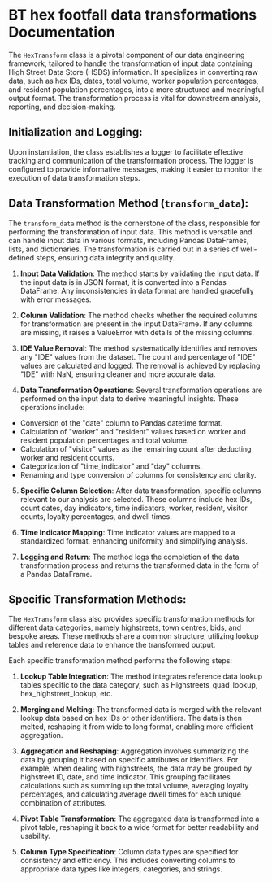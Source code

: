 # BT hex footfall data transformations Documentation
The `HexTransform` class is a pivotal component of our data engineering framework, tailored to handle the transformation of input data containing High Street Data Store (HSDS) information. It specializes in converting raw data, such as hex IDs, dates, total volume, worker population percentages, and resident population percentages, into a more structured and meaningful output format. The transformation process is vital for downstream analysis, reporting, and decision-making.

## Initialization and Logging:
Upon instantiation, the class establishes a logger to facilitate effective tracking and communication of the transformation process. The logger is configured to provide informative messages, making it easier to monitor the execution of data transformation steps.

## Data Transformation Method (`transform_data`):
The `transform_data` method is the cornerstone of the class, responsible for performing the transformation of input data. This method is versatile and can handle input data in various formats, including Pandas DataFrames, lists, and dictionaries. The transformation is carried out in a series of well-defined steps, ensuring data integrity and quality.

1. **Input Data Validation**: The method starts by validating the input data. If the input data is in JSON format, it is converted into a Pandas DataFrame. Any inconsistencies in data format are handled gracefully with error messages.

2. **Column Validation**: The method checks whether the required columns for transformation are present in the input DataFrame. If any columns are missing, it raises a ValueError with details of the missing columns.

3. **IDE Value Removal**: The method systematically identifies and removes any "IDE" values from the dataset. The count and percentage of "IDE" values are calculated and logged. The removal is achieved by replacing "IDE" with NaN, ensuring cleaner and more accurate data.

4. **Data Transformation Operations**: Several transformation operations are performed on the input data to derive meaningful insights. These operations include:

* Conversion of the "date" column to Pandas datetime format.
* Calculation of "worker" and "resident" values based on worker and resident population percentages and total volume.
* Calculation of "visitor" values as the remaining count after deducting worker and resident counts.
* Categorization of "time_indicator" and "day" columns.
* Renaming and type conversion of columns for consistency and clarity.

5. **Specific Column Selection**: After data transformation, specific columns relevant to our analysis are selected. These columns include hex IDs, count dates, day indicators, time indicators, worker, resident, visitor counts, loyalty percentages, and dwell times.

6. **Time Indicator Mapping**: Time indicator values are mapped to a standardized format, enhancing uniformity and simplifying analysis.

7. **Logging and Return**: The method logs the completion of the data transformation process and returns the transformed data in the form of a Pandas DataFrame.

## Specific Transformation Methods:
The `HexTransform` class also provides specific transformation methods for different data categories, namely highstreets, town centres, bids, and bespoke areas. These methods share a common structure, utilizing lookup tables and reference data to enhance the transformed output.

Each specific transformation method performs the following steps:

1. **Lookup Table Integration**: The method integrates reference data lookup tables specific to the data category, such as Highstreets_quad_lookup, hex_highstreet_lookup, etc.

2. **Merging and Melting**: The transformed data is merged with the relevant lookup data based on hex IDs or other identifiers. The data is then melted, reshaping it from wide to long format, enabling more efficient aggregation.

3. **Aggregation and Reshaping**: Aggregation involves summarizing the data by grouping it based on specific attributes or identifiers. For example, when dealing with highstreets, the data may be grouped by highstreet ID, date, and time indicator. This grouping facilitates calculations such as summing up the total volume, averaging loyalty percentages, and calculating average dwell times for each unique combination of attributes.

4. **Pivot Table Transformation**: The aggregated data is transformed into a pivot table, reshaping it back to a wide format for better readability and usability.

5. **Column Type Specification**: Column data types are specified for consistency and efficiency. This includes converting columns to appropriate data types like integers, categories, and strings.


